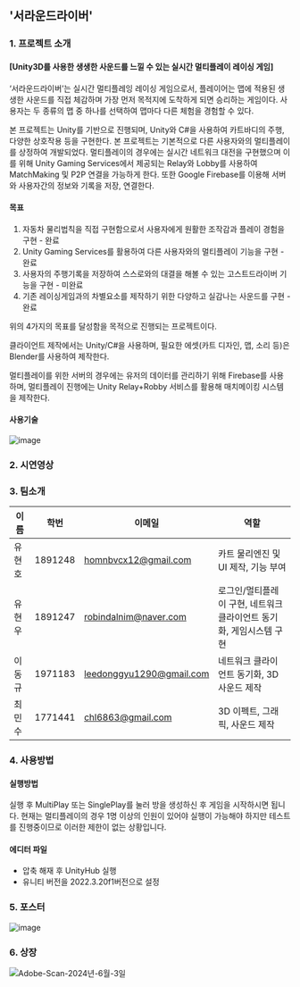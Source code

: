 ## '서라운드라이버'

### 1. 프로젝트 소개
#### [Unity3D를 사용한 생생한 사운드를 느낄 수 있는 실시간 멀티플레이 레이싱 게임]

‘서라운드라이버’는 실시간 멀티플레잉 레이싱 게임으로서, 플레이어는 맵에 적용된 생생한 사운드를 직접 체감하며 가장 먼저 목적지에 도착하게 되면 승리하는 게임이다. 사용자는 두 종류의 맵 중 하나를 선택하여 맵마다 다른 체험을 경험할 수 있다.

본 프로젝트는 Unity를 기반으로 진행되며, Unity와 C#을 사용하여 카트바디의 주행, 다양한 상호작용 등을 구현한다. 본 프로젝트는 기본적으로 다른 사용자와의 멀티플레이를 상정하여 개발되었다. 멀티플레이의 경우에는 실시간 네트워크 대전을 구현했으며 이를 위해 Unity Gaming Services에서 제공되는 Relay와 Lobby를 사용하여 MatchMaking 및 P2P 연결을 가능하게 한다.  또한 Google Firebase를 이용해 서버와 사용자간의 정보와 기록을 저장, 연결한다.

#### 목표
  1. 자동차 물리법칙을 직접 구현함으로서 사용자에게 원활한 조작감과 플레이 경험을 구현 - 완료
  2. Unity Gaming Services를 활용하여 다른 사용자와의 멀티플레이 기능을 구현 - 완료
  3. 사용자의 주행기록을 저장하여 스스로와의 대결을 해볼 수 있는 고스트드라이버 기능을 구현 - 미완료
  4. 기존 레이싱게임과의 차별요소를 제작하기 위한 다양하고 실감나는 사운드를 구현 - 완료

위의 4가지의 목표를 달성함을 목적으로 진행되는 프로젝트이다.

클라이언트 제작에서는 Unity/C#을 사용하며, 필요한 에셋(카트 디자인, 맵, 소리 등)은 Blender를 사용하여 제작한다.

멀티플레이를 위한 서버의 경우에는 유저의 데이터를 관리하기 위해 Firebase를 사용하며, 멀티플레이 진행에는 Unity Relay+Robby 서비스를 활용해 매치메이킹 시스템을 제작한다.


#### 사용기술
![image](https://github.com/hyunhochan/seniorkart/assets/162757631/7c946b82-15d8-4b14-a91e-1d7e4a86a15e)


### 2. 시연영상

### 3. 팀소개
|이름|학번|이메일|역할|
|------|---|---|---|
|유현호|1891248|homnbvcx12@gmail.com|카트 물리엔진 및 UI 제작, 기능 부여|
|유현우|1891247|robindalnim@naver.com|로그인/멀티플레이 구현, 네트워크 클라이언트 동기화, 게임시스템 구현|
|이동규|1971183|leedonggyu1290@gmail.com|네트워크 클라이언트 동기화, 3D 사운드 제작|
|최민수|1771441|chl6863@gmail.com|3D 이펙트, 그래픽, 사운드 제작|

### 4. 사용방법
#### 실행방법
실행 후 MultiPlay 또는 SinglePlay를 눌러 방을 생성하신 후 게임을 시작하시면 됩니다. 현재는 멀티플레이의 경우 1명 이상의 인원이 있어야 실행이 가능해야 하지만 테스트를 진행중이므로 이러한 제한이 없는 상황입니다.

#### 에디터 파일

 - 압축 해재 후 UnityHub 실행
 - 유니티 버전을 2022.3.20f1버전으로 설정

### 5. 포스터
![image](https://github.com/hyunhochan/seniorkart/assets/162757631/ab0ae006-bb57-4c94-90d3-48b3a7005092)

### 6. 상장
![Adobe-Scan-2024년-6월-3일](https://github.com/hyunhochan/seniorkart/assets/39771617/af8cb5fd-8e97-48fb-b5f9-9fffa11d71d2)



